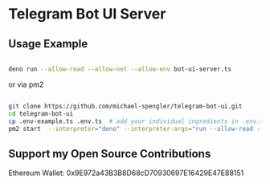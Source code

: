 # Telegram Bot UI Server

## Usage Example

```sh

deno run --allow-read --allow-net --allow-env bot-ui-server.ts

```

or via pm2

```sh

git clone https://github.com/michael-spengler/telegram-bot-ui.git
cd telegram-bot-ui
cp .env-example.ts .env.ts  # add your individual ingredients in .env.ts
pm2 start  --interpreter="deno" --interpreter-args="run --allow-read --allow-net --allow-env" bot-ui-server.ts

```

## Support my Open Source Contributions
Ethereum Wallet: 
0x9E972a43B3B8D68cD70930697E16429E47E88151

